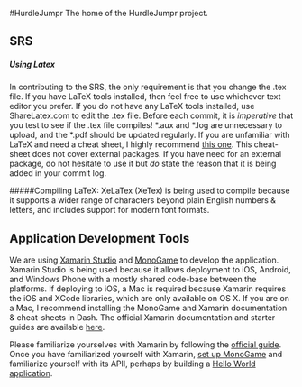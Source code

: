 #HurdleJumpr
The home of the HurdleJumpr project.

## SRS

##### Using Latex

In contributing to the SRS, the only requirement is that you change the .tex file. If you have LaTeX tools installed, then feel free to use whichever text editor you prefer. If you do not have any LaTeX tools installed, use ShareLatex.com to edit the .tex file. Before each commit, it is _imperative_ that you test to see if the .tex file compiles! \*.aux and \*.log  are unnecessary to upload, and the \*.pdf should be updated regularly. If you are unfamiliar with LaTeX and need a cheat sheet, I highly recommend [this one](http://www.stdout.org/~winston/latex/latexsheet-a4.pdf). This cheat-sheet does not cover external packages. If you have need for an external package, do not hesitate to use it but _do_ state the reason that it is being added in your commit log.

#####Compiling LaTeX:
XeLaTex (XeTex) is being used to compile because it supports a wider range of characters beyond plain English numbers & letters, and includes support for modern font formats.

## Application Development Tools

We are using [Xamarin Studio](http://xamarin.com/studio) and [MonoGame](http://www.monogame.net/downloads/) to develop the application. Xamarin Studio is being used because it allows deployment to iOS, Android, and Windows Phone with a mostly shared code-base between the platforms. If deploying to iOS, a Mac is required because Xamarin requires the iOS and XCode libraries, which are only available on OS X. If you are on a Mac, I recommend installing the MonoGame and Xamarin documentation & cheat-sheets in Dash. The official Xamarin documentation and starter guides are available [here](http://developer.xamarin.com).

Please familiarize yourselves with Xamarin by following the [official guide](http://developer.xamarin.com/guides/cross-platform/getting_started/). Once you have familiarized yourself with Xamarin, [set up MonoGame](http://www.johankarlsson.net/2014/09/setting-up-monogame-for-ios.html) and familiarize yourself with its APIl, perhaps by building a [Hello World application](http://jaquadro.com/2013/09/monogame-hello-world-on-mac-os-x-and-xamarin-studio/). 

